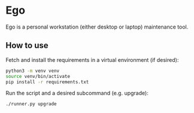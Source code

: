 # Ego

Ego is a personal workstation (either desktop or laptop) maintenance tool.

## How to use

Fetch and install the requirements in a virtual environment (if desired):

```bash
python3 -m venv venv
source venv/bin/activate
pip install -r requirements.txt
```

Run the script and a desired subcommand (e.g. upgrade):

```bash
./runner.py upgrade
```
